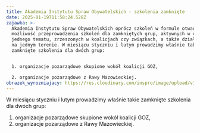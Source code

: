 ```yaml
---
title: Akademia Instytutu Spraw Obywatelskich - szkolenia zamknięte
date: 2025-01-19T11:58:24.528Z
zajawka: >-
  Akademia Instytutu Spraw Obywatelskich oprócz szkoleń w formule otwartej ma
  możliwość przeprowadzenia szkoleń dla zamkniętych grup, aktywnych w ramach
  jednego tematu, zrzeszonych w koalicjach czy związkach, a także działających
  na jednym terenie. W miesiącu styczniu i lutym prowadzimy właśnie takie
  zamknięte szkolenia dla dwóch grup: 


  1. organizacje pozarządowe skupione wokół koalicji GOZ,

  2. organizacje pozarządowe z Rawy Mazowieckiej.
obrazek_wyrozniajacy: https://res.cloudinary.com/inspro/image/upload/v1737455901/aiso/zamkniete_szkolenia.png
---
```

W miesiącu styczniu i lutym prowadzimy właśnie takie zamknięte szkolenia dla dwóch grup: 

1. organizacje pozarządowe skupione wokół koalicji GOZ,
2. organizacje pozarządowe z Rawy Mazowieckiej.